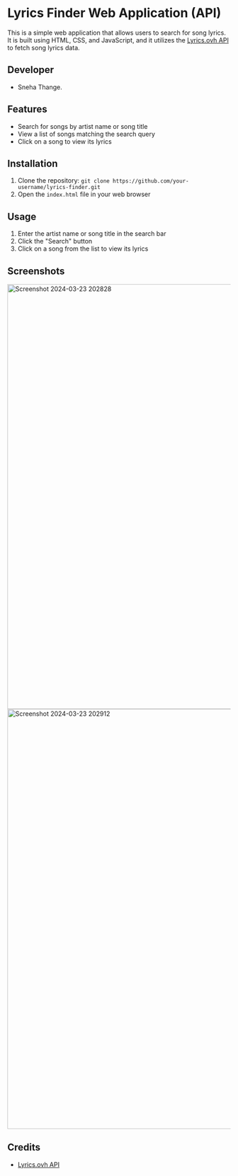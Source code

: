 # Lyrics Finder Web Application (API)

This is a simple web application that allows users to search for song lyrics. It is built using HTML, CSS, and JavaScript, and it utilizes the [Lyrics.ovh API](https://lyrics.ovh/) to fetch song lyrics data.

## Developer
- Sneha Thange.

## Features
- Search for songs by artist name or song title
- View a list of songs matching the search query
- Click on a song to view its lyrics

## Installation
1. Clone the repository: `git clone https://github.com/your-username/lyrics-finder.git`
2. Open the `index.html` file in your web browser

## Usage
1. Enter the artist name or song title in the search bar
2. Click the "Search" button
3. Click on a song from the list to view its lyrics

## Screenshots
<img width="960" alt="Screenshot 2024-03-23 202828" src="https://github.com/SnehaThange17/Lyrics_Finder/assets/135256822/b8cd8802-c0e3-4415-b00f-509184c4d157">

<img width="949" alt="Screenshot 2024-03-23 202912" src="https://github.com/SnehaThange17/Lyrics_Finder/assets/135256822/3411018a-8e37-407c-83c7-b1ac32cae0a9">

## Credits
- [Lyrics.ovh API](https://lyrics.ovh/)
